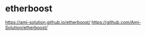# etherboost
https://ami-solution.github.io/etherboost/
https://github.com/Ami-Solution/etherboost/

